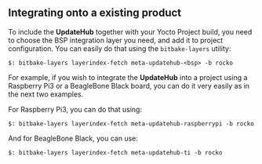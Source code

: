 ## Integrating onto a existing product

To include the **UpdateHub** together with your Yocto Project build, you need to choose the BSP integration layer you need, and add it to project configuration. You can easily do that using the `bitbake-layers` utility:

```
$: bitbake-layers layerindex-fetch meta-updatehub-<bsp> -b rocko
```

For example, if you wish to integrate the **UpdateHub** into a project using a Raspberry Pi3 or a BeagleBone Black board, you can do it very easily as in the next two examples.

For Raspberry Pi3, you can do that using:

```
$: bitbake-layers layerindex-fetch meta-updatehub-raspberrypi -b rocko
```

And for BeagleBone Black, you can use:

```
$: bitbake-layers layerindex-fetch meta-updatehub-ti -b rocko
```
